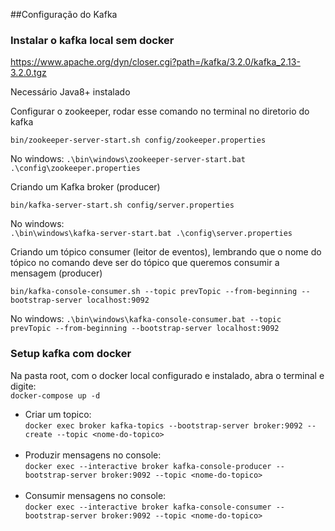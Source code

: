 ##Configuração do Kafka
### Instalar o kafka local sem docker
https://www.apache.org/dyn/closer.cgi?path=/kafka/3.2.0/kafka_2.13-3.2.0.tgz

Necessário Java8+ instalado

Configurar o zookeeper, rodar esse comando no terminal no diretorio do kafka

```bin/zookeeper-server-start.sh config/zookeeper.properties```

No windows: ```.\bin\windows\zookeeper-server-start.bat .\config\zookeeper.properties```

Criando um Kafka broker (producer)

```bin/kafka-server-start.sh config/server.properties```

No windows: <br> ```.\bin\windows\kafka-server-start.bat .\config\server.properties```

Criando um tópico consumer (leitor de eventos), lembrando que o nome do tópico no comando deve ser do tópico que queremos consumir a mensagem (producer)

```bin/kafka-console-consumer.sh --topic prevTopic --from-beginning --bootstrap-server localhost:9092```

No windows: ```.\bin\windows\kafka-console-consumer.bat --topic prevTopic --from-beginning --bootstrap-server localhost:9092```

### Setup kafka com docker
Na pasta root, com o docker local configurado e instalado, abra o terminal e digite: <br>
`docker-compose up -d` <br>
- Criar um topico: <br>
```docker exec broker kafka-topics --bootstrap-server broker:9092 --create --topic <nome-do-topico>``` <br> <br>
- Produzir mensagens no console: <br>
```docker exec --interactive broker kafka-console-producer --bootstrap-server broker:9092 --topic <nome-do-topico>``` <br> <br>
- Consumir mensagens no console: <br>
  ```docker exec --interactive broker kafka-console-consumer --bootstrap-server broker:9092 --topic <nome-do-topico>``` <br> <br>




